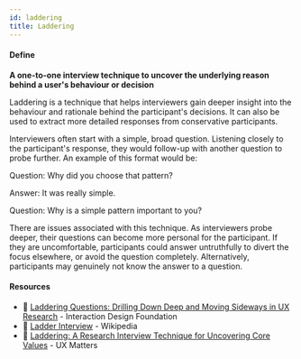 ```yaml
---
id: laddering
title: Laddering
---
```


<!-- [![docs-source](https://img.shields.io/badge/SRC-UX%20Companion-blue)](https://play.google.com/store/apps/details?id=com.cyberduck.uxcompanion) -->

#### Define

**A one-to-one interview technique to uncover the underlying reason behind a user's behaviour or decision**

Laddering is a technique that helps interviewers gain deeper insight into the behaviour and rationale behind the participant's decisions. It can also be used to extract more detailed responses from conservative participants.

Interviewers often start with a simple, broad question. Listening closely to the participant's response, they would follow-up with another question to probe further. An example of this format would be:

Question: Why did you choose that pattern?

Answer: It was really simple.

Question: Why is a simple pattern important to you?

There are issues associated with this technique. As interviewers probe deeper, their questions can become more personal for the participant. If they are uncomfortable, participants could answer untruthfully to divert the focus elsewhere, or avoid the question completely. Alternatively, participants may genuinely not know the answer to a question.

#### Resources

* 📃 [Laddering Questions: Drilling Down Deep and Moving Sideways in UX Research](https://www.interaction-design.org/literature/article/laddering-questions-drilling-down-deep-and-moving-sideways-in-ux-research) - Interaction Design Foundation
* 📃 [Ladder Interview](https://en.wikipedia.org/wiki/Ladder_interview) - Wikipedia
* 📃 [Laddering: A Research Interview Technique for Uncovering Core Values](https://www.uxmatters.com/mt/archives/2009/07/laddering-a-research-interview-technique-for-uncovering-core-values.php) - UX Matters